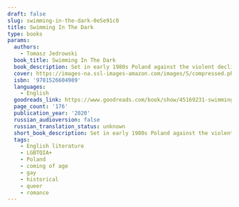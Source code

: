 ```yaml
---
draft: false
slug: swimming-in-the-dark-0e5e91c0
title: Swimming In The Dark
type: books
params:
  authors:
    - Tomasz Jedrowski
  book_title: Swimming In The Dark
  book_description: Set in early 1980s Poland against the violent decline of communism, a tender and passionate story of first love between two young men who eventually find themselves on opposite sides of the political divide—a stunningly poetic and heartrending literary debut for fans of Andre Aciman, Garth Greenwell, and Alan Hollinghurst.When university student Ludwik meets Janusz at a summer agricultural camp, he is fascinated yet wary of this handsome, carefree stranger. But a chance meeting by the river soon becomes an intense, exhilarating, and all-consuming affair. After their camp duties are fulfilled, the pair spend a dreamlike few weeks camping in the countryside, bonding over an illicit copy of James Baldwin’sGiovanni’s Room. Inhabiting a beautiful natural world removed from society and its constraints, Ludwik and Janusz fall deeply in love. But in their repressive communist and Catholic society, the passion they share is utterly unthinkable.Once they return to Warsaw, the charismatic Janusz quickly rises in the political ranks of the party and is rewarded with a highly-coveted position in the ministry. Ludwik is drawn toward impulsive acts of protest, unable to ignore rising food prices and the stark economic disparity around them. Their secret love and personal and political differences slowly begin to tear them apart as both men struggle to survive in a regime on the brink of collapse.Shifting from the intoxication of first love to the quiet melancholy of growing up and growing apart,Swimming in the Darkis a potent blend of romance, post-war politics, intrigue, and history. Lyrical and sensual, immersive and intense, Tomasz Jedrowski has crafted an indelible and thought-provoking literary debut that explores freedom and love in all its incarnations.
  cover: https://images-na.ssl-images-amazon.com/images/S/compressed.photo.goodreads.com/books/1582771710i/45169231.jpg
  isbn: '9781526604989'
  languages:
    - English
  goodreads_link: https://www.goodreads.com/book/show/45169231-swimming-in-the-dark
  page_count: '176'
  publication_year: '2020'
  russian_audioversion: false
  russian_translation_status: unknown
  short_book_description: Set in early 1980s Poland against the violent decline of communism, a tender and passionate story of first love between two young men who eventually find themselves on opposite sides of the...
  tags:
    - English literature
    - LGBTQIA+
    - Poland
    - coming of age
    - gay
    - historical
    - queer
    - romance
---
```


